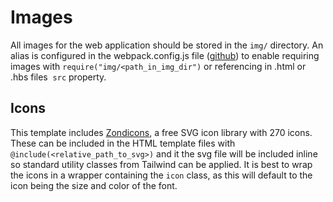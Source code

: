 # Images

All images for the web application should be stored in the `img/` directory. An alias is configured in the 
webpack.config.js file ([github]())
to enable requiring images with `require("img/<path_in_img_dir")` or referencing in .html or .hbs files <img>
`src` property.

## Icons
This template includes [Zondicons](http://www.zondicons.com/icons.html), a free SVG icon library with 270 icons.
These can be included in the HTML template files with `@include(<relative_path_to_svg>)` and it the svg file
will be included inline so standard utility classes from Tailwind can be applied. It is best to wrap the icons
in a wrapper containing the `icon` class, as this will default to the icon being the size and color of the font.

